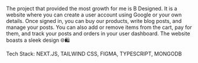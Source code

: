 The project that provided the most growth for me is B Designed. It is a website where you can create a user account using Google or your own details. Once signed in, you can buy our products, write blog posts, and manage your posts. You can also add or remove items from the cart, pay for them, and track your posts and orders in your user dashboard. The website boasts a sleek design 🌐🛍️

Tech Stack: NEXT.JS, TAILWIND CSS, FIGMA, TYPESCRIPT, MONGODB
